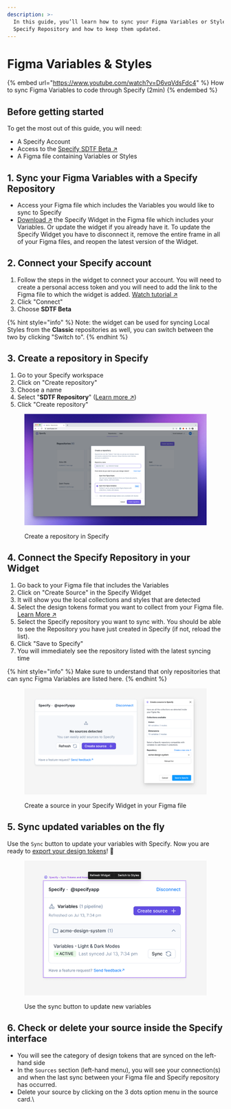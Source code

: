 ```yaml
---
description: >-
  In this guide, you’ll learn how to sync your Figma Variables or Styles to a
  Specify Repository and how to keep them updated.
---
```


# Figma Variables & Styles

{% embed url="https://www.youtube.com/watch?v=D6vqVdsFdc4" %}
How to sync Figma Variables to code through Specify (2min)
{% endembed %}

## Before getting started

To get the most out of this guide, you will need:

* A Specify Account
* Access to the [Specify SDTF Beta ↗](https://specify.typeform.com/to/sKM7DAqW?typeform-source=specifyapp.com#source=docs)
* A Figma file containing Variables or Styles

## 1. Sync your Figma Variables with a Specify Repository

* Access your Figma file which includes the Variables you would like to sync to Specify
* [Download ↗](https://www.figma.com/community/widget/1182723580740552626/Specify---Sync-Tokens-and-Assets) the Specify Widget in the Figma file which includes your Variables. Or update the widget if you already have it. To update the Specify Widget you have to disconnect it, remove the entire frame in all of your Figma files, and reopen the latest version of the Widget.

## 2. Connect your Specify account

1. Follow the steps in the widget to connect your account. You will need to create a personal access token and you will need to add the link to the Figma file to which the widget is added. [Watch tutorial ↗](https://help.specifyapp.com/en/articles/6837203-how-to-use-the-figma-widget)
2. Click "Connect"
3. Choose **SDTF Beta**

{% hint style="info" %}
Note: the widget can be used for syncing Local Styles from the **Classic** repositories as well, you can switch between the two by clicking "Switch to".
{% endhint %}

## 3. Create a repository in Specify

1. Go to your Specify workspace
2. Click on "Create repository"
3. Choose a name
4. Select "**SDTF Repository**" ([Learn more ↗︎](https://help.specifyapp.com/en/articles/7983267-what-type-of-repository-do-i-need))
5. Click "Create repository"

<figure><img src="../.gitbook/assets/Create repository.png" alt=""><figcaption><p>Create a repository in Specify</p></figcaption></figure>

## 4. Connect the Specify Repository in your Widget

1. Go back to your Figma file that includes the Variables
2. Click on "Create Source" in the Specify Widget
3. It will show you the local collections and styles that are detected
4. Select the design tokens format you want to collect from your Figma file. [Learn More ↗︎](https://help.specifyapp.com/en/articles/7947471-when-to-use-figma-styles-frames-or-variables#h\_1e8bde9199)
5. Select the Specify repository you want to sync with. You should be able to see the Repository you have just created in Specify (if not, reload the list).
6. Click "Save to Specify"
7. You will immediately see the repository listed with the latest syncing time

{% hint style="info" %}
Make sure to understand that only repositories that can sync Figma Variables are listed here.
{% endhint %}

<figure><img src="../.gitbook/assets/Create source.png" alt=""><figcaption><p>Create a source in your Specify Widget in your Figma file</p></figcaption></figure>

## 5. Sync updated variables on the fly

Use the `Sync` button to update your variables with Specify. Now you are ready to [export your design tokens](cli.md)! 🎉&#x20;

<figure><img src="../.gitbook/assets/Sources overview widget.png" alt=""><figcaption><p>Use the sync button to update new variables</p></figcaption></figure>



## 6. Check or delete your source inside the Specify interface

* You will see the category of design tokens that are synced on the left-hand side
* In the `Sources` section (left-hand menu), you will see your connection(s) and when the last sync between your Figma file and Specify repository has occurred.
* Delete your source by clicking on the 3 dots option menu in the source card.\
